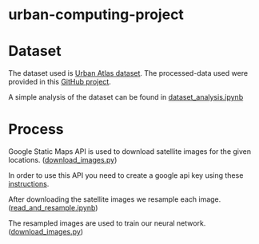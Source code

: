 # urban-computing-project

<!-- TODO
add google create key link
add dataset source
add dataset analysis (class pie chart)
add plot image
network description
-->

# Dataset
The dataset used is [Urban Atlas dataset](https://land.copernicus.eu/local/urban-atlas/urban-atlas-2018?tab=download). The processed-data used were provided in this [GitHub project](https://github.com/adrianalbert/urban-environments).

A simple analysis of the dataset can be found in [dataset_analysis.ipynb](./download_images.py)
# Process
Google Static Maps API is used to download satellite images for the given locations. ([download_images.py](./download_images.py))

In order to use this API you need to create a google api key using these [instructions](https://developers.google.com/maps/documentation/javascript/get-api-key).

After downloading the satellite images we resample each image. ([read_and_resample.ipynb](./read_and_resample.ipynb))

The resampled images are used to train our neural network. ([download_images.py](./network.ipynb))